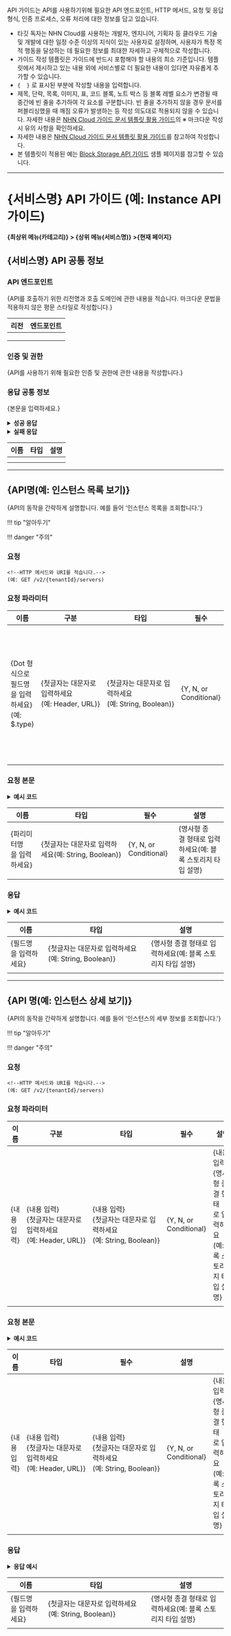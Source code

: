 API 가이드는 API를 사용하기위해 필요한 API 엔드포인트, HTTP 메서드, 요청 및 응답 형식, 인증 프로세스, 오류 처리에 대한 정보를 담고 있습니다.

* 타깃 독자는 NHN Cloud를 사용하는 개발자, 엔지니어, 기획자 등 클라우드 기술 및 개발에 대한 일정 수준 이상의 지식이 있는 사용자로 설정하며, 사용자가 특정 목적 행동을 달성하는 데 필요한 정보를 최대한 자세하고 구체적으로 작성합니다.
* 가이드 작성 템플릿은 가이드에 반드시 포함해야 할 내용의 최소 기준입니다. 템플릿에서 제시하고 있는 내용 외에 서비스별로 더 필요한 내용이 있다면 자유롭게 추가할 수 있습니다.
* `{  }` 로 표시된 부분에 작성할 내용을 입력합니다.
* 제목, 단락, 목록, 이미지, 표, 코드 블록, 노트 박스 등 블록 레벨 요소가 변경될 때 중간에 빈 줄을 추가하여 각 요소를 구분합니다. 빈 줄을 추가하지 않을 경우 문서를 퍼블리싱했을 때 깨짐 오류가 발생하는 등 작성 의도대로 적용되지 않을 수 있습니다. 자세한 내용은 [NHN Cloud 가이드 문서 템플릿 활용 가이드](https://nhnent.dooray.com/share/pages/zzvZY-57RG6imxkuc_-blA)의 ※ 마크다운 작성 시 유의 사항을 확인하세요.
* 자세한 내용은 [NHN Cloud 가이드 문서 템플릿 활용 가이드](https://nhnent.dooray.com/share/pages/zzvZY-57RG6imxkuc_-blA)를 참고하여 작성합니다.
* 본 템플릿이 적용된 예는 [Block Storage API 가이드](https://docs.alpha-nhncloud.com/ko/Open%20Source/TW/ko/api-guide/) 샘플 페이지를 참고할 수 있습니다.

***

# {서비스명} API 가이드 (예: Instance API 가이드)

**{최상위 메뉴(카테고리)} > {상위 메뉴(서비스명)} >{현재 페이지}**

## {서비스명} API 공통 정보

### API 엔드포인트

{API를 호출하기 위한 리전명과 호출 도메인에 관한 내용을 적습니다. 마크다운 문법을 적용하지 않은 평문 스타일로 작성합니다.}

| 리전 | 엔드포인트 |
| --- | ----- |
|  |  |
|  |  |
|  |  |

### 인증 및 권한

{API를 사용하기 위해 필요한 인증 및 권한에 관한 내용을 작성합니다.}

### 응답 공통 정보

{본문을 입력하세요.}

<details>
  <summary><strong>성공 응답</strong></summary>

```
{코드 입력}
```

</details>

<details>
  <summary><strong>실패 응답</strong></summary>

```
{코드 입력}
```

</details>

| 이름 | 타입 | 설명 |
| --- | --- | --- |
|  |  |  |
|  |  |  |

---

## {API명(예: 인스턴스 목록 보기)}

{API의 동작을 간략하게 설명합니다. 예를 들어 '인스턴스 목록을 조회합니다.'}

!!! tip "알아두기"
<!-- API를 사용할 때 사용자가 알아 두면 좋을 참고 사항이나 추가 정보를 제공할 때 사용합니다.-->

!!! danger "주의"
<!--API를 사용할 때 따르지 않을 경우 서비스의 비정상 또는 비효율적 동작이 발생할 수 있는 주의 사항을 표기할 때 사용합니다.-->

### 요청

```
<!--HTTP 메서드와 URI를 적습니다.-->
(예: GET /v2/{tenantId}/servers)
```

### 요청 파라미터

| 이름 | 구분 | 타입 | 필수 | 설명 |
| --- | --- | --- | --- | --- |
| {Dot 형식으로 필드명을 입력하세요}(예: $.type) | {첫글자는 대문자로 입력하세요(예: Header, URL)} | {첫글자는 대문자로 입력하세요(예: String, Boolean)} | {Y, N, or Conditional} | {명사형 종결 형태로 입력하세요(예: 블록 스토리지 타입 설명} |
|  |  |  |  |  |

### 요청 본문

<!--요청 본문을 요구하지 않는다면 "이 API는 요청 본문을 요구하지 않습니다"로 입력합니다.-->

<details>
  <summary><strong>예시 코드</strong></summary>

```

{코드 입력}
```

</details>


<!--요청 본문의 필드를 설명합니다.-->
| 이름 | 타입 | 필수 | 설명 |
| --- | --- | --- | --- |
| {파리미터명을 입력하세요} | {첫글자는 대문자로 입력하세요(예: String, Boolean)} | {Y, N, or Conditional} | {명사형 종결 형태로 입력하세요(예: 블록 스토리지 타입 설명} |
|  |  |  |  |


### 응답

<!--응답 본문을 반환하지 않는다면 "이 API는 응답 본문을 반환하지 않습니다"로 입력합니다.-->
 
<details>
  <summary><strong>예시 코드</strong></summary>

```

{코드 입력}
```

</details>


<!--응답 본문의 필드를 설명합니다.-->

| 이름 | 타입 | 설명 |
| --- | --- | --- |
| {필드명을 입력하세요} | {첫글자는 대문자로 입력하세요(예: String, Boolean)} | {명사형 종결 형태로 입력하세요(예: 블록 스토리지 타입 설명} |
|  |  |  |

***

## {API 명(예: 인스턴스 상세 보기)}

{API의 동작을 간략하게 설명합니다. 예를 들어 '인스턴스의 세부 정보를 조회합니다.'}

!!! tip "알아두기"
<!-- API를 사용할 때 사용자가 알아 두면 좋을 참고 사항이나 추가 정보를 제공할 때 사용합니다.-->

!!! danger "주의"
<!--API를 사용할 때 따르지 않을 경우 서비스의 비정상 또는 비효율적 동작이 발생할 수 있는 주의 사항을 표기할 때 사용합니다.-->

### 요청

```
<!--HTTP 메서드와 URI를 적습니다.-->
(예: GET /v2/{tenantId}/servers)
```

### 요청 파라미터

| 이름 | 구분 | 타입 | 필수 | 설명 |
| --- | --- | --- | --- | --- |
| {내용 입력} | {내용 입력}<br>{첫글자는 대문자로 입력하세요(예: Header, URL)} | {내용 입력}<br>{첫글자는 대문자로 입력하세요(예: String, Boolean)} | {Y, N, or Conditional} | {내용 입력}<br>{명사형 종결 형태로 입력하세요(예: 블록 스토리지 타입 설명} |
|  |  |  |  |  |

### 요청 본문

<!--요청 본문을 요구하지 않는다면 "이 API는 요청 본문을 요구하지 않습니다"로 입력합니다.-->

<details>
  <summary><strong>예시 코드</strong></summary>

```

{코드 입력}
```

</details>
<!--요청 본문의 필드를 설명합니다.-->

| 이름 | 타입 | 필수 | 설명 |  |
| --- | --- | --- | --- | --- |
| {내용 입력} | {내용 입력}<br>{첫글자는 대문자로 입력하세요(예: Header, URL)} | {내용 입력}<br>{첫글자는 대문자로 입력하세요(예: String, Boolean)} | {Y, N, or Conditional} | {내용 입력}<br>{명사형 종결 형태로 입력하세요(예: 블록 스토리지 타입 설명} |
|  |  |  |  |  |

### 응답

<!--응답 본문을 반환하지 않는다면 "이 API는 응답 본문을 반환하지 않습니다"로 입력합니다.-->

<details>
  <summary><strong>응답 예시</strong></summary>

```

{코드 입력}
```

</details>

<!--응답 본문의 필드를 설명합니다.-->

| 이름 | 타입 | 설명 |
| --- | --- | --- |
| {필드명을 입력하세요} | {첫글자는 대문자로 입력하세요(예: String, Boolean)} | {명사형 종결 형태로 입력하세요(예: 블록 스토리지 타입 설명} |
|  |  |  |
